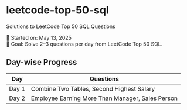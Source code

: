 # leetcode-top-50-sql
Solutions to LeetCode Top 50 SQL Questions

📅 Started on: May 13, 2025  
📌 Goal: Solve 2–3 questions per day from LeetCode Top 50 SQL.

## Day-wise Progress
| Day | Questions |
|-----|-----------|
| Day 1 | Combine Two Tables, Second Highest Salary |
| Day 2 | Employee Earning More Than Manager, Sales Person |










